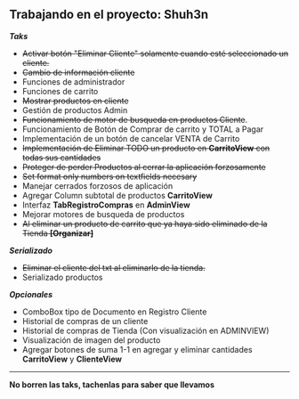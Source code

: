 Trabajando en el proyecto: Shuh3n
---
***Taks***
- ~~Activar botón "Eliminar Cliente" solamente cuando esté seleccionado un cliente.~~
- ~~Cambio de información cliente~~
- Funciones de administrador 
- Funciones de carrito
- ~~Mostrar productos en cliente~~ 
- Gestión de productos Admin
- ~~Funcionamiento de motor de busqueda en productos Cliente~~. 
- Funcionamiento de Botón de Comprar de carrito y TOTAL a Pagar
- Implementación de un botón de cancelar VENTA de Carrito
- ~~Implementación de Eliminar TODO un producto en **CarritoView** con todas sus cantidades~~
- ~~Proteger de perder Productos al cerrar la aplicación forzosamente~~
- ~~Set format only numbers on textfields necesary~~
- Manejar cerrados forzosos de aplicación
- Agregar Column subtotal de productos **CarritoView**
- Interfaz **TabRegistroCompras** en **AdminView**
- Mejorar motores de busqueda de productos
- ~~Al eliminar un producto de carrito que ya haya sido eliminado de la Tienda **[Organizar]**~~


***Serializado***
- ~~Eliminar el cliente del txt al eliminarlo de la tienda.~~
- Serializado productos

***Opcionales***
- ComboBox tipo de Documento en Registro Cliente
- Historial de compras de un cliente
- Historial de compras de Tienda (Con visualización en ADMINVIEW) 
- Visualización de imagen del producto
- Agregar botones de suma 1-1 en agregar y eliminar cantidades **CarritoView** y **ClienteView** 
---

**No borren las taks, tachenlas para saber que llevamos**



